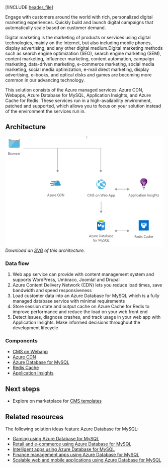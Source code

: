 [!INCLUDE [header_file](../../../includes/sol-idea-header.md)]

Engage with customers around the world with rich, personalized digital marketing experiences. Quickly build and launch digital campaigns that automatically scale based on customer demand.

Digital marketing is the marketing of products or services using digital technologies, mainly on the Internet, but also including mobile phones, display advertising, and any other digital medium.Digital marketing methods such as search engine optimization (SEO), search engine marketing (SEM), content marketing, influencer marketing, content automation, campaign marketing, data-driven marketing, e-commerce marketing, social media marketing, social media optimization, e-mail direct marketing, display advertising, e–books, and optical disks and games are becoming more common in our advancing technology.

This solution consists of the Azure managed services: Azure CDN, Webapps, Azure Database for MySQL, Application Insights, and Azure Cache for Redis. These services run in a high-availability environment, patched and supported, which allows you to focus on your solution instead of the environment the services run in.

## Architecture

![Architecture Diagram](../media/digital-marketing-using-azure-database-for-mysql..png)
*Download an [SVG](../media/digital-marketing-using-azure-database-for-mysql.svg) of this architecture.*

### Data flow

1. Web app service can provide with content management system and supports WordPress, Umbraco, Joomla! and Drupal
2. Azure Content Delivery Network (CDN) lets you reduce load times, save bandwidth and speed responsiveness
3. Load customer data into an Azure Database for MySQL which is a fully managed database service with minimal requirements
4. Store session state and output cache on Azure Cache for Redis to improve performance and reduce the load on your web front end
5. Detect issues, diagnose crashes, and track usage in your web app with Application Insights. Make informed decisions throughout the development lifecycle

### Components

* [CMS on Webapp](/azure/app-service/)
* [Azure CDN](/azure/cdn/)
* [Azure Database for MySQL](https://azure.microsoft.com/services/mysql)
* [Redis Cache](/azure/azure-cache-for-redis/cache-overview)
* [Application Insights](/azure/azure-monitor/app/app-insights-overview)

## Next steps

* Explore on marketplace for [CMS templates](https://azuremarketplace.microsoft.com/marketplace/apps/category/web?page=1&subcategories=blogs-cmss)

## Related resources

The following solution ideas feature Azure Database for MySQL:

* [Gaming using Azure Database for MySQL](./gaming-using-azure-database-for-mysql.yml)
* [Retail and e-commerce using Azure Database for MySQL](./retail-and-ecommerce-using-azure-database-for-mysql.yml)
* [Intelligent apps using Azure Database for MySQL](./intelligent-apps-using-azure-database-for-mysql.yml)
* [Finance management apps using Azure Database for MySQL](./finance-management-apps-using-azure-database-for-mysql.yml)
* [Scalable web and mobile applications using Azure Database for MySQL](./scalable-web-and-mobile-applications-using-azure-database-for-mysql.yml)
